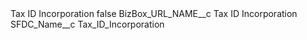 <?xml version="1.0" encoding="UTF-8"?>
<CustomMetadata xmlns="http://soap.sforce.com/2006/04/metadata" xmlns:xsi="http://www.w3.org/2001/XMLSchema-instance" xmlns:xsd="http://www.w3.org/2001/XMLSchema">
    <label>Tax ID Incorporation</label>
    <protected>false</protected>
    <values>
        <field>BizBox_URL_NAME__c</field>
        <value xsi:type="xsd:string">Tax ID Incorporation</value>
    </values>
    <values>
        <field>SFDC_Name__c</field>
        <value xsi:type="xsd:string">Tax_ID_Incorporation</value>
    </values>
</CustomMetadata>
